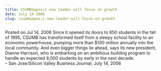 ```yaml
---
title: CSUMB&apos;s new leader will focus on growth
date: July 14 2006
slug: csumb&apos;s-new-leader-will-focus-on-growth
---
```


  



<span class="date">Posted on Jul 14, 2006    </span>
Since it opened its doors to 650 students in the fall of 1995,
CSUMB has transformed itself from a sleepy school facility to an
economic powerhouse, pumping more than $100 million annually into
the local community. And even bigger things lie ahead, says its new
president, Dianne Harrison, who is embarking on an ambitious
building program to handle an expected 8,000 students by early in
the next decade.<br>
&#x2013; San Jose/Silicon Valley Business Journal, July 14,
2006<br/></br>




 
